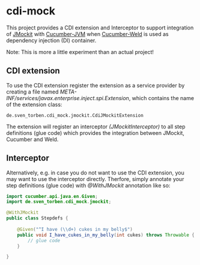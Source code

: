 # cdi-mock
This project provides a CDI extension and Interceptor to support integration of [JMockit](https://github.com/jmockit/jmockit1) with [Cucumber-JVM](https://github.com/cucumber/cucumber-jv) when [Cucumber-Weld](https://github.com/cucumber/cucumber-jvm/tree/master/weld) is used as dependency injection (DI) container.

<aside>Note: This is more a little experiment than an actual project!</aside>

## CDI extension
To use the CDI extension register the extension as a service provider by creating a file named _META-INF/services/javax.enterprise.inject.spi.Extension_, which contains the name of the extension class:

```
de.sven_torben.cdi_mock.jmockit.CdiJMockitExtension
```

The extension will register an interceptor _(JMockitInterceptor)_ to all step definitions (glue code) which provides the integration between JMockit, Cucumber and Weld.

## Interceptor
Alternatively, e.g. in case you do not want to use the CDI extension, you may want to use the interceptor directly. Therfore, simply annotate your step definitions (glue code) with _@WithJMockit_ annotation like so:

```Java
import cucumber.api.java.en.Given;
import de.sven_torben.cdi_mock.jmockit;

@WithJMockit
public class Stepdefs {
	
	@Given("^I have (\\d+) cukes in my belly$")
    public void I_have_cukes_in_my_belly(int cukes) throws Throwable {
		// glue code
    }

}
```
